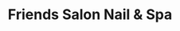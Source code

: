 ---
title: "Friends Salon Nail & Spa"
url: /toronto/friends-salon-nail-and-spa/
shop: hairdresser
---